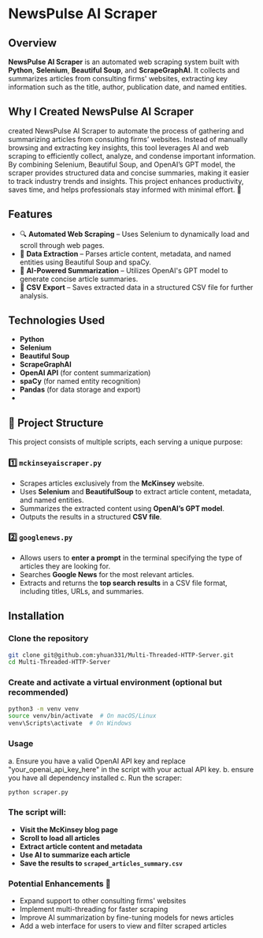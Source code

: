 # NewsPulse AI Scraper

## Overview
**NewsPulse AI Scraper** is an automated web scraping system built with **Python**, **Selenium**, **Beautiful Soup**, and **ScrapeGraphAI**. It collects and summarizes articles from consulting firms' websites, extracting key information such as the title, author, publication date, and named entities.

## Why I Created NewsPulse AI Scraper
 created NewsPulse AI Scraper to automate the process of gathering and summarizing articles from consulting firms’ websites. Instead of manually browsing and extracting key insights, this tool leverages AI and web scraping to efficiently collect, analyze, and condense important information. By combining Selenium, Beautiful Soup, and OpenAI’s GPT model, the scraper provides structured data and concise summaries, making it easier to track industry trends and insights. This project enhances productivity, saves time, and helps professionals stay informed with minimal effort. 🚀

## Features
- 🔍 **Automated Web Scraping** – Uses Selenium to dynamically load and scroll through web pages.
- 📝 **Data Extraction** – Parses article content, metadata, and named entities using Beautiful Soup and spaCy.
- 🤖 **AI-Powered Summarization** – Utilizes OpenAI's GPT model to generate concise article summaries.
- 📂 **CSV Export** – Saves extracted data in a structured CSV file for further analysis.

## Technologies Used
- **Python**
- **Selenium**
- **Beautiful Soup**
- **ScrapeGraphAI**
- **OpenAI API** (for content summarization)
- **spaCy** (for named entity recognition)
- **Pandas** (for data storage and export)
- 
## 📂 Project Structure

This project consists of multiple scripts, each serving a unique purpose:

### 1️⃣ `mckinseyaiscraper.py`
- Scrapes articles exclusively from the **McKinsey** website.
- Uses **Selenium** and **BeautifulSoup** to extract article content, metadata, and named entities.
- Summarizes the extracted content using **OpenAI’s GPT model**.
- Outputs the results in a structured **CSV file**.

### 2️⃣ `googlenews.py`
- Allows users to **enter a prompt** in the terminal specifying the type of articles they are looking for.
- Searches **Google News** for the most relevant articles.
- Extracts and returns the **top search results** in a CSV file format, including titles, URLs, and summaries.
## Installation

###  Clone the repository
```bash
git clone git@github.com:yhuan331/Multi-Threaded-HTTP-Server.git
cd Multi-Threaded-HTTP-Server
```
### Create and activate a virtual environment (optional but recommended)
```bash
python3 -m venv venv
source venv/bin/activate  # On macOS/Linux
venv\Scripts\activate  # On Windows
```
### Usage
  a. Ensure you have a valid OpenAI API key and replace "your_openai_api_key_here" in the script with your actual API key.
  b. ensure you have all dependency installed 
	c.	Run the scraper:
  ```bash
  python scraper.py
  ```
### The script will:
- **Visit the McKinsey blog page**
- **Scroll to load all articles**
- **Extract article content and metadata**
- **Use AI to summarize each article**
- **Save the results to `scraped_articles_summary.csv`**

### Potential Enhancements 🚀
- Expand support to other consulting firms' websites
- Implement multi-threading for faster scraping
- Improve AI summarization by fine-tuning models for news articles
- Add a web interface for users to view and filter scraped articles
